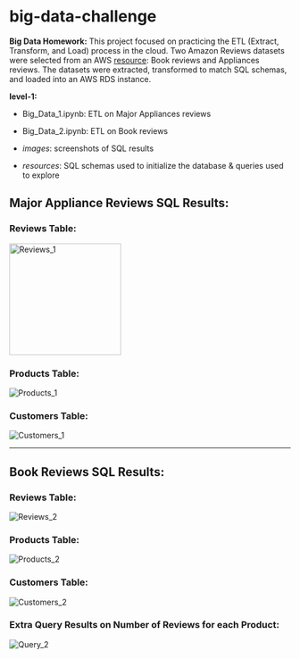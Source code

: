 # big-data-challenge
**Big Data Homework:** This project focused on practicing the ETL (Extract, Transform, and Load) process in the cloud. Two Amazon Reviews datasets were selected from an AWS [resource](https://s3.amazonaws.com/amazon-reviews-pds/tsv/index.txt): Book reviews and Appliances reviews. The datasets were extracted, transformed to match SQL schemas, and loaded into an AWS RDS instance.

**level-1:**
- Big_Data_1.ipynb: ETL on Major Appliances reviews
- Big_Data_2.ipynb: ETL on Book reviews

- *images*: screenshots of SQL results
- *resources*: SQL schemas used to initialize the database & queries used to explore

## Major Appliance Reviews SQL Results:
### Reviews Table:
<!-- ![Reviews_1](./level-1/images/reviews_sql_1.png) -->
<img src="./level-1/images/reviews_sql_1.png" alt="Reviews_1" width="200"/>

### Products Table:
![Products_1](./level-1/images/products_sql_1.png)

### Customers Table:
![Customers_1](./level-1/images/customers_sql_1.png)

<hr>

## Book Reviews SQL Results:
### Reviews Table:
![Reviews_2](./level-1/images/reviews_sql_2.png)

### Products Table:
![Products_2](./level-1/images/products_sql_2.png)

### Customers Table:
![Customers_2](./level-1/images/customers_sql_2.png)

### Extra Query Results on Number of Reviews for each Product:
![Query_2](./level-1/images/query_sql_2)
